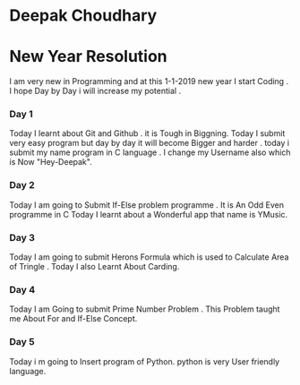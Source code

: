 # Deepak Choudhary
# New Year Resolution 
I am very new in Programming and at this 1-1-2019 new year I start Coding .
I hope Day by Day i will increase my potential .


### Day 1
Today I learnt about Git and Github . it is Tough in Biggning. 
Today I submit very easy program but day by day it will become Bigger and harder .
today i submit my name program in C language .
I change my Username also which is Now "Hey-Deepak".

### Day 2
Today I am going to Submit If-Else problem programme .
It is An Odd Even programme in C
Today I learnt about a Wonderful app that name is YMusic.

### Day 3
Today I am going to submit Herons Formula which is  used to Calculate Area of Tringle .
Today I also Learnt About Carding.

### Day 4
Today I am Going to submit Prime Number Problem .
This Problem taught me About For and If-Else Concept.

###  Day 5
Today i m going to Insert program of Python.
python is very User friendly language.

